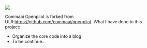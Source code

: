 ![](https://i.imgur.com/b0ZyIx5.jpg)

Commaai Openpilot is forked from ULR:https://github.com/commaai/openpilot.
What I have done to this project:
- Organize the core code into a blog
- To be continue...
